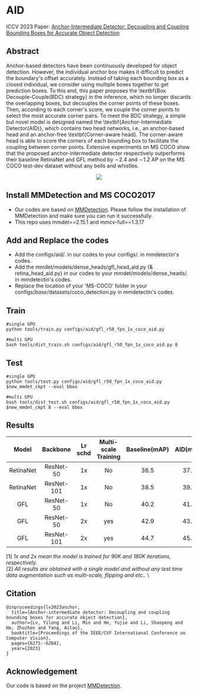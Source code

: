# AID
ICCV 2023 Paper: [Anchor-Intermediate Detector: Decoupling and Coupling Bounding Boxes for Accurate Object Detection](https://arxiv.org/pdf/2310.05666)

## Abstract

Anchor-based detectors have been continuously developed for object detection. However, the individual anchor box makes it difficult to predict the boundary's offset accurately. Instead of taking each bounding box as a closed individual, we consider using multiple boxes together to get prediction boxes. To this end, this paper proposes the \textbf{Box Decouple-Couple(BDC) strategy} in the inference, which no longer discards the overlapping boxes, but decouples the corner points of these boxes. Then, according to each corner's score, we couple the corner points to select the most accurate corner pairs. To meet the BDC strategy, a simple but novel model is designed named the \textbf{Anchor-Intermediate Detector(AID)}, which contains two head networks, i.e., an anchor-based head and an anchor-free \textbf{Corner-aware head}. The corner-aware head is able to score the corners of each bounding box to facilitate the coupling between corner points. Extensive experiments on MS COCO show that the proposed anchor-intermediate detector respectively outperforms their baseline RetinaNet and GFL method by $\sim$2.4 and $\sim$1.2 AP on the MS COCO test-dev dataset without any bells and whistles.

<div align=center>
<img src="https://github.com/YilongLv/AID/network.png"/>
</div>


## Install MMDetection and MS COCO2017
  - Our codes are based on [MMDetection](https://github.com/open-mmlab/mmdetection). Please follow the installation of MMDetection and make sure you can run it successfully.
  - This repo uses mmdet==2.15.1 and mmcv-full==1.3.17
## Add and Replace the codes
  - Add the configs/aid/. in our codes to your configs/. in mmdetectin's codes.
  - Add the mmdet/models/dense_heads/gfl_head_aid.py (& retina_head_aid.py) in our codes to your mmdet/models/dense_heads/. in mmdetectin's codes.
  - Replace the location of your 'MS-COCO' folder in  your configs/_base_/datasets/coco_detection.py in mmdetectin's codes.
## Train

```
#single GPU
python tools/train.py configs/aid/gfl_r50_fpn_1x_coco_aid.py

#multi GPU
bash tools/dist_train.sh configs/aid/gfl_r50_fpn_1x_coco_aid.py 8
```

## Test

```
#single GPU
python tools/test.py configs/aid/gfl_r50_fpn_1x_coco_aid.py $new_mmdet_ckpt --eval bbox

#multi GPU
bash tools/dist_test.sh configs/aid/gfl_r50_fpn_1x_coco_aid.py $new_mmdet_ckpt 8 --eval bbox
```
## Results

|    Model    |  Backbone  | Lr schd | Multi-scale Training | Baseline(mAP) | AID(mAP) |                                             config                                             |                                                     weight                                                      | code |
| :---------: |:----------:|:-------:|:--------------------:|:-------------:|:--------:|:----------------------------------------------------------------------------------------------:|:---------------------------------------------------------------------------------------------------------------:| :--: |
|  RetinaNet  | ResNet-50  |   1x    |          No          |     36.5      |   37.6   |     [config](https://github.com/YilongLv/AID/configs/aid/retinanet_r50_fpn_1x_coco_aid.py)     |                            [baidu](https://pan.baidu.com/s/1TwF9W13eHg6Sxkrr-4VTqg)                             | wsfw |
|  RetinaNet  | ResNet-101 |   1x    |          No          |     38.5      |   39.8   | [config](https://github.com/YilongLv/AID/configs/aid/retinanet_r50_fpn_mstrain_2x_coco_aid.py) |                            [baidu](https://pan.baidu.com/s/1TwF9W13eHg6Sxkrr-4VTqg)                             |      |
|     GFL     | ResNet-50  |   1x    |          No          |     40.2      |   41.0   |    [config](https://github.com/YilongLv/AID/configs/aid/gfl_r50_fpn_1x_coco_aid.py)            |                            [baidu](https://pan.baidu.com/s/1TwF9W13eHg6Sxkrr-4VTqg)                             |      |
|     GFL     | ResNet-50  |   2x    |         yes          |     42.9      |   43.5   |    [config](https://github.com/YilongLv/AID/configs/aid/gfl_r50_fpn_mstrain_2x_coco_aid.py)    |                            [baidu](https://pan.baidu.com/s/1TwF9W13eHg6Sxkrr-4VTqg)                             |      |
|     GFL     | ResNet-101 |   2x    |         yes          |     44.7      |   45.6   |   [config](https://github.com/YilongLv/AID/configs/aid/gfl_r101_fpn_mstrain_2x_coco_aid.py)    |                            [baidu](https://pan.baidu.com/s/1TwF9W13eHg6Sxkrr-4VTqg)                             |      |

\[1\] *1x and 2x mean the model is trained for 90K and 180K iterations, respectively.* \
\[2\] *All results are obtained with a single model and without any test time data augmentation such as multi-scale, flipping and etc..* \

## Citation
```
@inproceedings{lv2023anchor,
  title={Anchor-intermediate detector: Decoupling and coupling bounding boxes for accurate object detection},
  author={Lv, Yilong and Li, Min and He, Yujie and Li, Shaopeng and He, Zhuzhen and Yang, Aitao},
  booktitle={Proceedings of the IEEE/CVF International Conference on Computer Vision},
  pages={6275--6284},
  year={2023}
}
```


## Acknowledgement

Our code is based on the project [MMDetection](https://github.com/open-mmlab/mmdetection).
